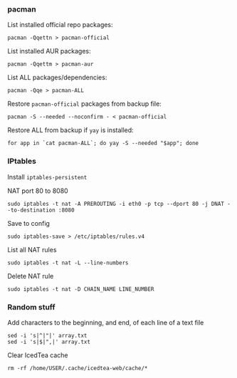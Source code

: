 ### pacman
   List installed official repo packages:

   ```
   pacman -Qqettn > pacman-official
   ```

   List installed AUR packages:

   ```
   pacman -Qqettm > pacman-aur
   ```

   List ALL packages/dependencies:

   ```
   pacman -Qqe > pacman-ALL
   ```

   Restore `pacman-official` packages from backup file:

   ```
   pacman -S --needed --noconfirm - < pacman-official
   ```

   Restore ALL from backup if `yay` is installed:

   ```
   for app in `cat pacman-ALL`; do yay -S --needed "$app"; done
   ```

### IPtables
  Install `iptables-persistent`

  NAT port 80 to 8080

  `sudo iptables -t nat -A PREROUTING -i eth0 -p tcp --dport 80 -j DNAT --to-destination :8080`

  Save to config

  `sudo iptables-save > /etc/iptables/rules.v4`

  List all NAT rules

  `sudo iptables -t nat -L --line-numbers`

  Delete NAT rule

  `sudo iptables -t nat -D CHAIN_NAME LINE_NUMBER`

### Random stuff
   Add characters to the beginning, and end, of each line of a text file

   ```
   sed -i 's|^|"|' array.txt
   sed -i 's|$|",|' array.txt
   ```

   Clear IcedTea cache

   `rm -rf /home/USER/.cache/icedtea-web/cache/*`
